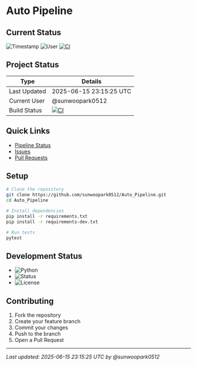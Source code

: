 # Auto Pipeline

## Current Status
![Timestamp](https://img.shields.io/badge/Last%20Updated-2025--06--15%2023%3A15%3A25-blue)
![User](https://img.shields.io/badge/User-sunwoopark0512-green)
[![CI](https://github.com/sunwoopark0512/Auto_Pipeline/actions/workflows/ci.yml/badge.svg)](https://github.com/sunwoopark0512/Auto_Pipeline/actions/workflows/ci.yml)

## Project Status
| Type | Details |
|------|---------|
| Last Updated | 2025-06-15 23:15:25 UTC |
| Current User | @sunwoopark0512 |
| Build Status | [![CI](https://github.com/sunwoopark0512/Auto_Pipeline/actions/workflows/ci.yml/badge.svg)](https://github.com/sunwoopark0512/Auto_Pipeline/actions/workflows/ci.yml) |

## Quick Links
- [Pipeline Status](https://github.com/sunwoopark0512/Auto_Pipeline/actions/workflows/ci.yml)
- [Issues](https://github.com/sunwoopark0512/Auto_Pipeline/issues)
- [Pull Requests](https://github.com/sunwoopark0512/Auto_Pipeline/pulls)

## Setup
```bash
# Clone the repository
git clone https://github.com/sunwoopark0512/Auto_Pipeline.git
cd Auto_Pipeline

# Install dependencies
pip install -r requirements.txt
pip install -r requirements-dev.txt

# Run tests
pytest
```

## Development Status
- ![Python](https://img.shields.io/badge/Python-3.11-blue)
- ![Status](https://img.shields.io/badge/Status-Active-success)
- ![License](https://img.shields.io/badge/License-MIT-yellow)

## Contributing
1. Fork the repository
2. Create your feature branch
3. Commit your changes
4. Push to the branch
5. Open a Pull Request

---
*Last updated: 2025-06-15 23:15:25 UTC by @sunwoopark0512*
